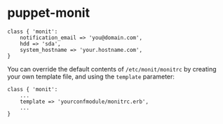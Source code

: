 # puppet-monit

	class { 'monit':
		notification_email => 'you@domain.com',
		hdd => 'sda',
		system_hostname => 'your.hostname.com',
	}

You can override the default contents of `/etc/monit/monitrc` by creating your own template file, and using the `template` parameter:

	class { 'monit':
		...
		template => 'yourconfmodule/monitrc.erb',
		...
	}